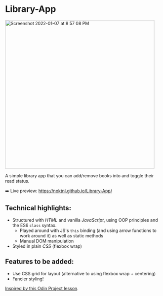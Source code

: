 # Library-App

<img width="483" alt="Screenshot 2022-01-07 at 8 57 08 PM" src="https://user-images.githubusercontent.com/94875599/148606394-65538ca1-ce0f-4d97-9303-f5dc9e8fc1f0.png">

A simple library app that you can add/remove books into and toggle their read status.

➡️ Live preview: https://noktnl.github.io/Library-App/

## Technical highlights:
- Structured with *HTML* and vanilla *JavaScript*, using OOP principles and the ES6 `class` syntax.
  - Played around with JS's `this` binding (and using arrow functions to work around it) as well as static methods
  - Manual DOM manipulation
- Styled in plain *CSS* (flexbox wrap)

## Features to be added:
- Use CSS grid for layout (alternative to using flexbox wrap + centering)
- Fancier styling!

[Inspired by this Odin Project lesson](https://www.theodinproject.com/paths/full-stack-javascript/courses/javascript/lessons/library).
